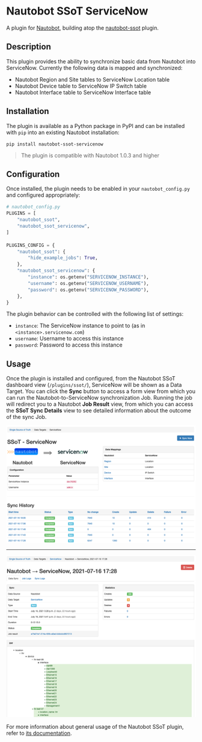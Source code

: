# Nautobot SSoT ServiceNow

A plugin for [Nautobot](https://github.com/nautobot/nautobot), building atop the [nautobot-ssot](https://github.com/nautobot/nautobot-plugin-ssot/) plugin.

## Description

This plugin provides the ability to synchronize basic data from Nautobot into ServiceNow. Currently the following data is mapped and synchronized:

- Nautobot Region and Site tables to ServiceNow Location table
- Nautobot Device table to ServiceNow IP Switch table
- Nautobot Interface table to ServiceNow Interface table

## Installation

The plugin is available as a Python package in PyPI and can be installed with `pip` into an existing Nautobot installation:

```shell
pip install nautobot-ssot-servicenow
```

> The plugin is compatible with Nautobot 1.0.3 and higher

## Configuration

Once installed, the plugin needs to be enabled in your `nautobot_config.py` and configured appropriately:

```python
# nautobot_config.py
PLUGINS = [
    "nautobot_ssot",
    "nautobot_ssot_servicenow",
]

PLUGINS_CONFIG = {
    "nautobot_ssot": {
        "hide_example_jobs": True,
    },
    "nautobot_ssot_servicenow": {
        "instance": os.getenv("SERVICENOW_INSTANCE"),
        "username": os.getenv("SERVICENOW_USERNAME"),
        "password": os.getenv("SERVICENOW_PASSWORD"),
    },
}
```

The plugin behavior can be controlled with the following list of settings:

- `instance`: The ServiceNow instance to point to (as in `<instance>.servicenow.com`)
- `username`: Username to access this instance
- `password`: Password to access this instance

## Usage

Once the plugin is installed and configured, from the Nautobot SSoT dashboard view (`/plugins/ssot/`), ServiceNow will be shown as a Data Target. You can click the **Sync** button to access a form view from which you can run the Nautobot-to-ServiceNow synchronization Job. Running the job will redirect you to a Nautobot **Job Result** view, from which you can access the **SSoT Sync Details** view to see detailed information about the outcome of the sync Job.

![Detail View](./images/detail-view.png)

---

![Results View](./images/result-view.png)

For more information about general usage of the Nautobot SSoT plugin, refer to [its documentation](https://nautobot-plugin-ssot.readthedocs.io/).

